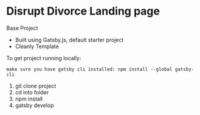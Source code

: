 # Disrupt Divorce Landing page

Base Project
- Built using Gatsby.js, default starter project
- Cleanly Template

To get project running locally:

```
make sure you have gatsby cli installed: npm install --global gatsby-cli
```

1. git clone project
2. cd into folder
3. npm install
4. gatsby develop
